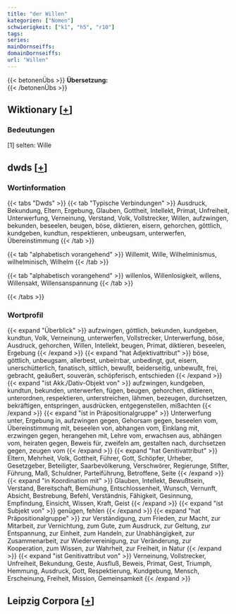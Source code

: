 ```yaml
---
title: "der Willen"
kategorien: ["Nomen"]
schwierigkeit: ["k1", "h5", "r10"]
tags:
series:
mainDornseiffs:
domainDornseiffs:
url: "Willen"
---
```


{{< betonenÜbs >}}
**Übersetzung:**  
{{< /betonenÜbs >}}

## Wiktionary [[+](https://de.wiktionary.org/wiki/Willen)]

### Bedeutungen
[1] selten: Wille  



## dwds [[+](https://www.dwds.de/wb/Willen)]

### Wortinformation
{{< tabs "Dwds" >}}
{{< tab "Typische Verbindungen" >}}
Ausdruck, Bekundung, Eltern, Ergebung, Glauben, Gottheit, Intellekt, Primat, Unfreiheit, Unterwerfung, Verneinung, Verstand, Volk, Vollstrecker, Willen, aufzwingen, bekunden, beseelen, beugen, böse, diktieren, eisern, gehorchen, göttlich, kundgeben, kundtun, respektieren, unbeugsam, unterwerfen, Übereinstimmung
{{< /tab >}}

{{< tab "alphabetisch vorangehend" >}}
Willemit, Wille, Wilhelminismus, wilhelminisch, Wilhelm
{{< /tab >}}

{{< tab "alphabetisch vorangehend" >}}
willenlos, Willenlosigkeit, willens, Willensakt, Willensanspannung
{{< /tab >}}

{{< /tabs >}}

### Wortprofil
{{< expand "Überblick" >}} aufzwingen, göttlich, bekunden, kundgeben, kundtun, Volk, Verneinung, unterwerfen, Vollstrecker, Unterwerfung, böse, Ausdruck, gehorchen, Willen, Intellekt, beugen, Primat, diktieren, beseelen, Ergebung {{< /expand >}}
{{< expand "hat Adjektivattribut" >}} böse, göttlich, unbeugsam, allerbest, unbeirrbar, unbedingt, gut, eisern, unerschütterlich, fanatisch, sittlich, bewußt, beiderseitig, unbewußt, frei, gebracht, geäußert, souverän, schöpferisch, entschieden {{< /expand >}}
{{< expand "ist Akk./Dativ-Objekt von" >}} aufzwingen, kundgeben, kundtun, bekunden, unterwerfen, fügen, beugen, gehorchen, diktieren, unterordnen, respektieren, unterstreichen, lähmen, bezeugen, durchsetzen, bekräftigen, entspringen, ausdrücken, entgegenstellen, mißachten {{< /expand >}}
{{< expand "ist in Präpositionalgruppe" >}} Unterwerfung unter, Ergebung in, aufzwingen gegen, Gehorsam gegen, beseelen vom, Übereinstimmung mit, beseelen von, abhangen vom, Einklang mit, erzwingen gegen, herangehen mit, Lehre vom, erwachsen aus, abhängen vom, heiraten gegen, Beweis für, zweifeln am, gestalten nach, durchsetzen gegen, zeugen vom {{< /expand >}}
{{< expand "hat Genitivattribut" >}} Eltern, Mehrheit, Volk, Gottheit, Führer, Gott, Schöpfer, Urheber, Gesetzgeber, Beteiligter, Saarbevölkerung, Verschwörer, Regierunge, Stifter, Führung, Maß, Schuldner, Parteiführung, Betroffene, Seite {{< /expand >}}
{{< expand "in Koordination mit" >}} Glauben, Intellekt, Bewußtsein, Verstand, Bereitschaft, Bemühung, Entschlossenheit, Wunsch, Vernunft, Absicht, Bestrebung, Befehl, Verständnis, Fähigkeit, Gesinnung, Empfindung, Einsicht, Wissen, Kraft, Geist {{< /expand >}}
{{< expand "ist Subjekt von" >}} genügen, fehlen {{< /expand >}}
{{< expand "hat Präpositionalgruppe" >}} zur Verständigung, zum Frieden, zur Macht, zur Mitarbeit, zur Vernichtung, zum Gute, zum Ausdruck, zur Geltung, zur Entspannung, zur Einheit, zum Handeln, zur Unabhängigkeit, zur Zusammenarbeit, zur Wiedervereinigung, zur Veränderung, zur Kooperation, zum Wissen, zur Wahrheit, zur Freiheit, in Natur {{< /expand >}}
{{< expand "ist Genitivattribut von" >}} Verneinung, Vollstrecker, Unfreiheit, Bekundung, Geste, Ausfluß, Beweis, Primat, Gest, Triumph, Hemmung, Ausdruck, Gott, Respektierung, Kundgebung, Mensch, Erscheinung, Freiheit, Mission, Gemeinsamkeit {{< /expand >}}

## Leipzig Corpora [[+](https://corpora.uni-leipzig.de/en/res?word=Willen&corpusId=deu_newscrawl-public_2018)]

